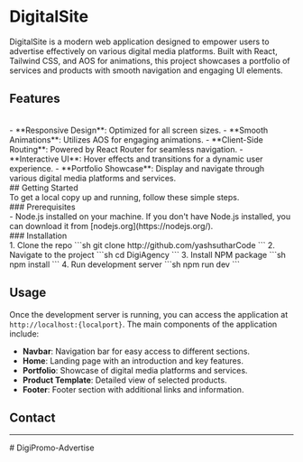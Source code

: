 # DigitalSite <br/>

DigitalSite is a modern web application designed to empower users to advertise effectively on various digital media platforms. Built with React, Tailwind CSS, and AOS for animations, this project showcases a portfolio of services and products with smooth navigation and engaging UI elements.  <br/>

## Features
<br/>
- **Responsive Design**: Optimized for all screen sizes.
- **Smooth Animations**: Utilizes AOS for engaging animations.
- **Client-Side Routing**: Powered by React Router for seamless navigation.
- **Interactive UI**: Hover effects and transitions for a dynamic user experience.
- **Portfolio Showcase**: Display and navigate through various digital media platforms and services.
<br/>
## Getting Started
<br/>
To get a local copy up and running, follow these simple steps.
<br/>
### Prerequisites
<br/>
- Node.js installed on your machine. If you don't have Node.js installed, you can download it from [nodejs.org](https://nodejs.org/).
<br/>
### Installation
<br/>
1. Clone the repo
   ```sh
   git clone http://github.com/yashsutharCode
   ```
2. Navigate to the project
   ```sh
   cd DigiAgency
   ```
3. Install NPM package
   ```sh
   npm install
   ```
4. Run development server
   ```sh
   npm run dev
   ```

## Usage

Once the development server is running, you can access the application at `http://localhost:{localport}`. The main components of the application include:

- **Navbar**: Navigation bar for easy access to different sections.
- **Home**: Landing page with an introduction and key features.
- **Portfolio**: Showcase of digital media platforms and services.
- **Product Template**: Detailed view of selected products.
- **Footer**: Footer section with additional links and information.

## Contact

---
#   D i g i P r o m o - A d v e r t i s e 
 
 
